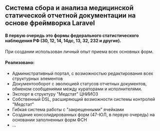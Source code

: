 ## Система сбора и анализа медицинской статической отчетной документации на основе фреймворка Laravel
#### В первую очередь это формы федерального статистического наблюдения РФ (30, 12, 14, 14дс, 13, 32, 232 и другие).
  При создании использован личный опыт приема всех основных форм. 
#### Реализовано:
  * Административный портал, с возможностью редактирования всех структурных элементов
  * Документооборот с эволюцией статусов отчетных документов, обменом сообщениями между кураторами и исполнителями.
  * Экспорт в структуру "Медстат" ЦНИИОЗ
  * Собственный DSL, расширяющий возможности системы контролей "Медстат"
  * Гибкая система работы с "закрещенными" ячейками
  * Создание консолидированных форм (47-ЮЛ, в первую очередь) на основании заполненных форм ФСН
  * ...

